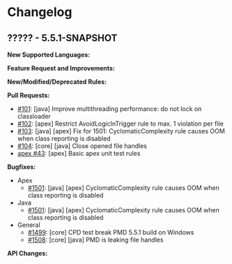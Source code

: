 # Changelog

## ????? - 5.5.1-SNAPSHOT

**New Supported Languages:**

**Feature Request and Improvements:**

**New/Modified/Deprecated Rules:**

**Pull Requests:**

*   [#101](https://github.com/pmd/pmd/pull/101): \[java] Improve multithreading performance: do not lock on classloader
*   [#102](https://github.com/pmd/pmd/pull/102): \[apex] Restrict AvoidLogicInTrigger rule to max. 1 violation per file
*   [#103](https://github.com/pmd/pmd/pull/103): \[java] \[apex] Fix for 1501: CyclomaticComplexity rule causes OOM when class reporting is disabled
*   [#104](https://github.com/pmd/pmd/pull/104): \[core] \[java] Close opened file handles
*   [apex #43](https://github.com/Up2Go/pmd/pull/43): \[apex] Basic apex unit test rules

**Bugfixes:**

*   Apex
    *   [#1501](https://sourceforge.net/p/pmd/bugs/1501/): \[java] \[apex] CyclomaticComplexity rule causes OOM when class reporting is disabled
*   Java
    *   [#1501](https://sourceforge.net/p/pmd/bugs/1501/): \[java] \[apex] CyclomaticComplexity rule causes OOM when class reporting is disabled
*   General
    *   [#1499](https://sourceforge.net/p/pmd/bugs/1499/): \[core] CPD test break PMD 5.5.1 build on Windows
    *   [#1508](https://sourceforge.net/p/pmd/bugs/1508/): \[core] \[java] PMD is leaking file handles

**API Changes:**
